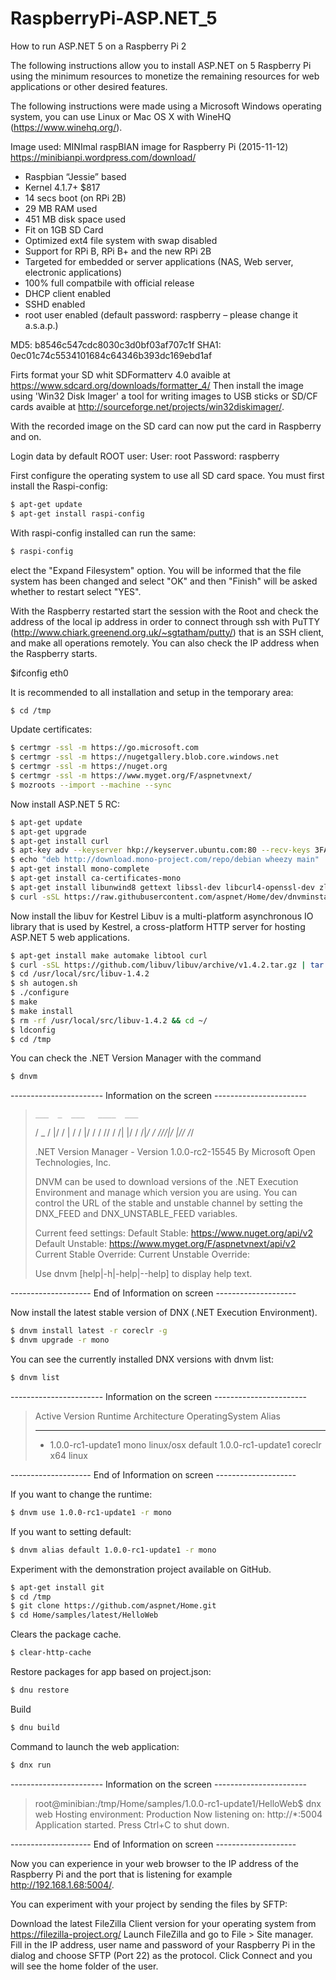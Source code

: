 # RaspberryPi-ASP.NET_5
How to run ASP.NET 5 on a Raspberry Pi 2

The following instructions allow you to install ASP.NET on 5 Raspberry Pi using the minimum resources to monetize the remaining resources for web applications or other desired features.

The following instructions were made using a Microsoft Windows operating system, you can use Linux or Mac OS X with WineHQ (https://www.winehq.org/).

Image used: MINImal raspBIAN image for Raspberry Pi (2015-11-12)
https://minibianpi.wordpress.com/download/
   * Raspbian “Jessie” based
   * Kernel 4.1.7+ $817
   * 14 secs boot (on RPi 2B)
   * 29 MB RAM used
   * 451 MB disk space used
   * Fit on 1GB SD Card
   * Optimized ext4 file system with swap disabled
   * Support for RPi B, RPi B+ and the new RPi 2B
   * Targeted for embedded or server applications (NAS, Web server, electronic applications)
   * 100% full compatbile with official release
   * DHCP client enabled
   * SSHD enabled
   * root user enabled (default password: raspberry – please change it a.s.a.p.)

MD5: b8546c547cdc8030c3d0bf03af707c1f
SHA1: 0ec01c74c5534101684c64346b393dc169ebd1af
   
 
Firts format your SD whit SDFormatterv 4.0 avaible at https://www.sdcard.org/downloads/formatter_4/
Then install the image using 'Win32 Disk Imager' a tool for writing images to USB sticks or SD/CF cards avaible at http://sourceforge.net/projects/win32diskimager/.

With the recorded image on the SD card can now put the card in Raspberry and on.

Login data by default ROOT user:
User: root
Password: raspberry

First configure the operating system to use all SD card space. You must first install the Raspi-config:

```sh
$ apt-get update
$ apt-get install raspi-config
```

With raspi-config installed can run the same:

```sh
$ raspi-config
```
elect the "Expand Filesystem" option. You will be informed that the file system has been changed and select "OK" and then "Finish" will be asked whether to restart select "YES".

With the Raspberry restarted start the session with the Root and check the address of the local ip address in order to connect through ssh with PuTTY (http://www.chiark.greenend.org.uk/~sgtatham/putty/) that is an SSH client, and make all operations remotely. You can also check the IP address when the Raspberry starts.

$ifconfig eth0

It is recommended to all installation and setup in the temporary area:

```sh
$ cd /tmp
```
Update certificates:

```sh
$ certmgr -ssl -m https://go.microsoft.com
$ certmgr -ssl -m https://nugetgallery.blob.core.windows.net
$ certmgr -ssl -m https://nuget.org
$ certmgr -ssl -m https://www.myget.org/F/aspnetvnext/
$ mozroots --import --machine --sync
```

Now install ASP.NET 5 RC:
```sh
$ apt-get update
$ apt-get upgrade
$ apt-get install curl
$ apt-key adv --keyserver hkp://keyserver.ubuntu.com:80 --recv-keys 3FA7E0328081BFF6A14DA29AA6A19B38D3D831EF
$ echo "deb http://download.mono-project.com/repo/debian wheezy main" | tee /etc/apt/sources.list.d/mono-xamarin.list
$ apt-get install mono-complete
$ apt-get install ca-certificates-mono
$ apt-get install libunwind8 gettext libssl-dev libcurl4-openssl-dev zlib1g libicu-dev uuid-dev unzip
$ curl -sSL https://raw.githubusercontent.com/aspnet/Home/dev/dnvminstall.sh | DNX_BRANCH=dev sh && source ~/.dnx/dnvm/dnvm.sh
```

Now install the libuv for Kestrel
Libuv is a multi-platform asynchronous IO library that is used by Kestrel, a cross-platform HTTP server for hosting ASP.NET 5 web applications.

```sh
$ apt-get install make automake libtool curl
$ curl -sSL https://github.com/libuv/libuv/archive/v1.4.2.tar.gz | tar zxfv - -C /usr/local/src
$ cd /usr/local/src/libuv-1.4.2
$ sh autogen.sh
$ ./configure
$ make
$ make install
$ rm -rf /usr/local/src/libuv-1.4.2 && cd ~/
$ ldconfig
$ cd /tmp
```

You can check the .NET Version Manager with the command
```sh
$ dnvm
```

----------------------- Information on the screen -----------------------
>     ___  _  ___   ____  ___
>    / _ \/ |/ / | / /  |/  /
>   / // /    /| |/ / /|_/ /
>  /____/_/|_/ |___/_/  /_/
>
> .NET Version Manager - Version 1.0.0-rc2-15545
> By Microsoft Open Technologies, Inc.
>
> DNVM can be used to download versions of the .NET Execution Environment and manage which version you are using.
> You can control the URL of the stable and unstable channel by setting the DNX_FEED and DNX_UNSTABLE_FEED variables.
>
> Current feed settings:
> Default Stable: https://www.nuget.org/api/v2
> Default Unstable: https://www.myget.org/F/aspnetvnext/api/v2
> Current Stable Override: <none>
> Current Unstable Override: <none>
>
> Use dnvm [help|-h|-help|--help]  to display help text.
>
-------------------- End of Information on screen --------------------

Now install the latest stable version of DNX (.NET Execution Environment).
```sh
$ dnvm install latest -r coreclr -g
$ dnvm upgrade -r mono
```

You can see the currently installed DNX versions with dnvm list:
```sh
$ dnvm list
```

----------------------- Information on the screen -----------------------
>
> Active Version              Runtime Architecture OperatingSystem Alias
> ------ -------              ------- ------------ --------------- -----
>   *    1.0.0-rc1-update1    mono                 linux/osx       default
>        1.0.0-rc1-update1    coreclr x64          linux
> 
> 
-------------------- End of Information on screen --------------------

If you want to change the runtime:
```sh
$ dnvm use 1.0.0-rc1-update1 -r mono
```

If you want to setting default:

```sh
$ dnvm alias default 1.0.0-rc1-update1 -r mono
```

Experiment with the demonstration project available on GitHub.

```sh
$ apt-get install git
$ cd /tmp
$ git clone https://github.com/aspnet/Home.git
$ cd Home/samples/latest/HelloWeb
```

Clears the package cache.
```sh
$ clear-http-cache
```

Restore packages for app based on  project.json:
```sh
$ dnu restore
```

Build 
```sh
$ dnu build
```

Command to launch the web application:
```sh
$ dnx run
```
----------------------- Information on the screen -----------------------
>
> root@minibian:/tmp/Home/samples/1.0.0-rc1-update1/HelloWeb$ dnx web
> Hosting environment: Production
> Now listening on: http://*:5004
> Application started. Press Ctrl+C to shut down.
>
-------------------- End of Information on screen --------------------

Now you can experience in your web browser to the IP address of the Raspberry Pi and the port that is listening for example http://192.168.1.68:5004/.


You can experiment with your project by sending the files by SFTP:

Download the latest FileZilla Client version for your operating system from https://filezilla-project.org/
Launch FileZilla and go to File > Site manager.
Fill in the IP address, user name and password of your Raspberry Pi in the dialog and choose SFTP (Port 22) as the protocol.
Click Connect and you will see the home folder of the user.


